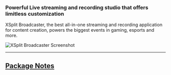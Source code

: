 ### Powerful Live streaming and recording studio that offers limitless customization

XSplit Broadcaster, the best all-in-one streaming and recording application for content creation, powers the biggest events in gaming, esports and more.

![XSplit Broadcaster Screenshot](https://cdn.jsdelivr.net/gh/brogers5/chocolatey-package-xsplit-broadcaster@ebcf58008193f6129acd7315deb3d366dbd33648/Screenshot.png)

---

## [Package Notes](https://github.com/brogers5/chocolatey-package-xsplit-broadcaster/blob/v4.5.2402.2303/PACKAGE-NOTES.md)
